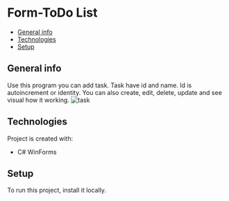# Form-ToDo List

* [General info](#general-info)
* [Technologies](#technologies)
* [Setup](#setup)

## General info
Use this program you can add task.
Task have id and name. Id is autoincrement or identity.
You can also create, edit, delete, update and see visual
how it working. 
![task](https://user-images.githubusercontent.com/42969660/56504655-4c05ef80-652a-11e9-9203-12e840c16aa2.png)


## Technologies
Project is created with:
* C# WinForms
	
## Setup
To run this project, install it locally.
